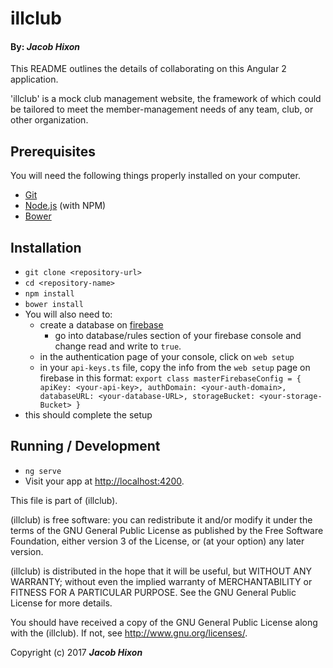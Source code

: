 # illclub

#### By: _Jacob Hixon_

This README outlines the details of collaborating on this Angular 2 application.

'illclub' is a mock club management website, the framework of which could be tailored to meet the member-management needs of any team, club, or other organization.

## Prerequisites

You will need the following things properly installed on your computer.

* [Git](https://git-scm.com/)
* [Node.js](https://nodejs.org/) (with NPM)
* [Bower](https://bower.io/)

## Installation

* `git clone <repository-url>`
* `cd <repository-name>`
* `npm install`
* `bower install`
* You will also need to:
    * create a database on [firebase](https://firebase.google.com)
      * go into database/rules section of your firebase console and change read and write to `true`.
    * in the authentication page of your console, click on `web setup`
    * in your `api-keys.ts` file, copy the info from the `web setup` page on firebase in this format:
      `export class masterFirebaseConfig = {
        apiKey: <your-api-key>,
        authDomain: <your-auth-domain>,
        databaseURL: <your-database-URL>,
        storageBucket: <your-storage-Bucket>
        }`
* this should complete the setup

## Running / Development

* `ng serve`
* Visit your app at [http://localhost:4200](http://localhost:4200).


This file is part of (illclub).

  (illclub) is free software: you can redistribute it and/or modify
  it under the terms of the GNU General Public License as published by
  the Free Software Foundation, either version 3 of the License, or
  (at your option) any later version.

  (illclub) is distributed in the hope that it will be useful,
  but WITHOUT ANY WARRANTY; without even the implied warranty of
  MERCHANTABILITY or FITNESS FOR A PARTICULAR PURPOSE.  See the
  GNU General Public License for more details.

  You should have received a copy of the GNU General Public License
  along with the (illclub). If not, see <http://www.gnu.org/licenses/>.

Copyright (c) 2017 **_Jacob Hixon_**
